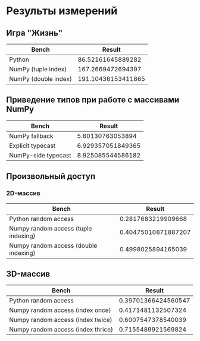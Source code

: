 # Результы измерений

## Игра "Жизнь"

| Bench                | Result             |
| -------------------- | ------------------ |
| Python               | 86.52161645889282  |
| NumPy (tuple index)  | 167.2669472694397  |
| NumPy (double index) | 191.10436153411865 |

## Приведение типов при работе с массивами NumPy

| Bench               | Result            |
| ------------------- | ----------------- |
| NumPy fallback      | 5.60130763053894  |
| Explicit typecast   | 6.929357051849365 |
| NumPy-side typecast | 8.925085544586182 |

## Произвольный доступ

### 2D-массив

| Bench                                 | Result              |
| ------------------------------------- | ------------------- |
| Python random access                  | 0.2817683219909668  |
| Numpy random access (tuple indexing)  | 0.40475010871887207 |
| Numpy random access (double indexing) | 0.4998025894165039  |

## 3D-массив

| Bench                              | Result              |
| ---------------------------------- | ------------------- |
| Python random access               | 0.39701366424560547 |
| Numpy random access (index once)   | 0.4171481132507324  |
| Numpy random access (index twice)  | 0.6007547378540039  |
| Numpy random access (index thrice) | 0.7155489921569824  |

